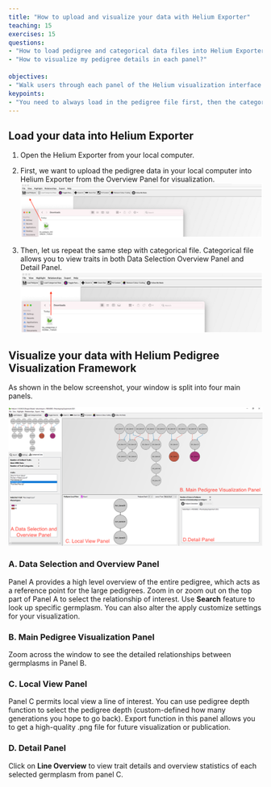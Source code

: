 ```yaml
---
title: "How to upload and visualize your data with Helium Exporter"
teaching: 15
exercises: 15
questions:
- "How to load pedigree and categorical data files into Helium Exporter?"
- "How to visualize my pedigree details in each panel?"

objectives:
- "Walk users through each panel of the Helium visualization interface."
keypoints:
- "You need to always load in the pedigree file first, then the categorical file to overlay the information." 
---
```


## Load your data into Helium Exporter

1. Open the Helium Exporter from your local computer. 

2. First, we want to upload the pedigree data in your local computer into Helium Exporter from the Overview Panel for visualization.
![Screenshot of main code listing](../fig/helium-exporter-5.png)

3. Then, let us repeat the same step with categorical file. Categorical file allows you to view traits in both Data Selection Overview Panel and Detail Panel. 
![Screenshot of main code listing](../fig/helium-exporter-6.png)


## Visualize your data with Helium Pedigree Visualization Framework

As shown in the below screenshot, your window is split into four main panels.

![Screenshot of main code listing](../fig/helium-exporter-7.png)


### A. Data Selection and Overview Panel

Panel A provides a high level overview of the entire pedigree, which acts as a reference point for the large pedigrees. Zoom in or zoom out on the top part of Panel A to select the relationship of interest. Use **Search** feature to look up specific germplasm. You can also alter the apply customize settings for your visualization.

### B. Main Pedigree Visualization Panel

Zoom across the window to see the detailed relationships between germplasms in Panel B. 


### C. Local View Panel 

Panel C permits local view a line of interest. You can use pedigree depth function to select the pedigree depth (custom-defined how many generations you hope to go back). Export function in this panel allows you to get a high-quality .png file for future visualization or publication. 

### D. Detail Panel

Click on **Line Overview** to view trait details and overview statistics of each selected germplasm from panel C.
